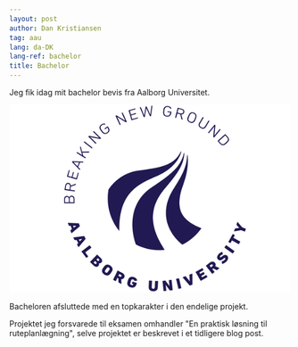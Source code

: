 ```yaml
---
layout: post
author: Dan Kristiansen
tag: aau
lang: da-DK
lang-ref: bachelor
title: Bachelor
---
```

Jeg fik idag mit bachelor bevis fra Aalborg Universitet.

<img class="img-thumbnail" src="/images/aalborg-logo.png">

Bacheloren afsluttede med en topkarakter i den endelige projekt. 

Projektet jeg forsvarede til eksamen omhandler "En praktisk løsning til ruteplanlægning", selve projektet er beskrevet i et tidligere blog post.
